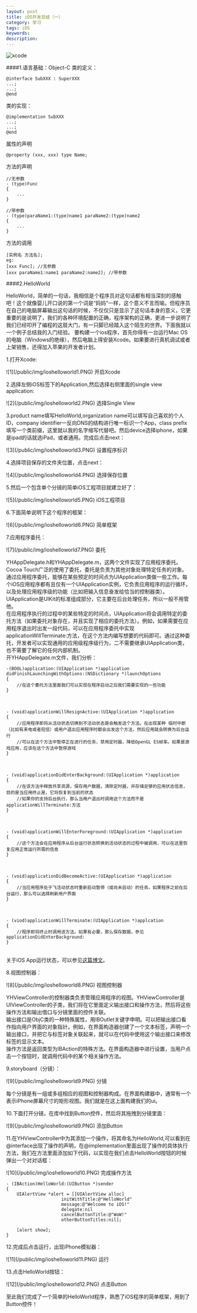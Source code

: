 ```yaml
---
layout: post
title: iOS开发总结（一）
category: 学习
tags: iOS
keywords: 
description: 
---
```



![xcode](/public/img/xcode.jpg)

####1.语言基础：Object-C
类的定义：

	@interface SubXXX : SuperXXX
	...;
	...;
	@end
类的实现：
	
	@implementation SubXXX
	...;
	...;
	@end
属性的声明
	
	@property (xxx, xxx) type Name;
方法的声明

	//无参数
	- (type)Func
	{
		...
	}
	
	//带参数
	- (type)paraName1:(type)name1 paraName2:(type)name2
	{
		...
	}
方法的调用
	
	[实例名 方法名];
	eg:
	[xxx Func]; //无参数
	[xxx paraName1:name1 paraName2:name2]; //带参数
####2.HelloWorld

HelloWorld，简单的一句话，我相信是个程序员对这句话都有相当深刻的感触吧！这个就像婴儿开口说的第一个词是“妈妈”一样，这个意义不言而喻。但程序员在自己的电脑屏幕输出这句话的时候，不仅仅只是显示了这句话本身的意义，它更重要的是说明了，我们的各种环境配置的正确，程序架构的正确，更进一步说明了我们已经叩开了编程的这扇大门，有一只脚已经踏入这个陌生的世界。下面我就以一个例子总结我的入门经验。
要构建一个ios程序，首先你得有一台运行Mac OS的电脑（Windows的绝缘），然后电脑上得安装Xcode。如果要进行真机调试或者上架销售，还得加入苹果的开发者计划。

<p align="left">1.打开Xcode:</p>
![1](/public/img/ioshelloworld1.PNG)
开启Xcode

<p align="left">2.选择左侧iOS标签下的Application,然后选择右侧里面的single view application:</p>
![2](/public/img/ioshelloworld2.PNG)
选择Single View

<p align="left">3.product name填写HelloWorld,organization name可以填写自己喜欢的个人ID，company identifier一反向DNS的结构进行唯一标识一个App，class prefix填写一个类前缀，这里就以我的名字缩写代替吧。然后device选择iphone，如果是ipad的话就选iPad，或者通用。完成后点击next：</p>
![3](/public/img/ioshelloworld3.PNG)
设置程序标识

<p align="left">4.选择项目保存的文件夹位置，点击next：</p>
![4](/public/img/ioshelloworld4.PNG)
选择保存位置

<p align="left">5.然后一个包含单个分镜的简单iOS工程项目就建立好了：</p>
![5](/public/img/ioshelloworld5.PNG)
iOS工程项目

<p align="left">6.下面简单说明下这个程序的框架：</p>
![6](/public/img/ioshelloworld6.PNG)
简单框架

<p align="left">7.应用程序委托：</p>
![7](/public/img/ioshelloworld7.PNG)
委托

YHAppDelegate.h和YHAppDelegate.m，这两个文件实现了应用程序委托。Cocoa Touch广泛的使用了委托，委托是负责为其他对象处理特定任务的对象。通过应用程序委托，能够在某些预定的时间点为UIApplication类做一些工作。每个iOS应用程序都有且仅有一个UIApplication实例，它负责应用程序的运行循环，以及处理应用程序级的功能（比如把输入信息奋发给恰当的控制器类）。UIApplication是UIKit的标准组成部分，它主要在后台处理任务，所以一般不用管他。<br>在应用程序执行的过程中的某些特定的时间点，UIApplication将会调用特定的委托方法（如果委托对象存在，并且实现了相应的委托方法）。例如，如果需要在应用程序退出时出发一段代码，可以在应用程序委托中实现applicationWillTerminate:方法，在这个方法内编写想要的代码即可。通过这种委托，开发者可以实现通用的应用级程序级行为，二不需要继承UIApplication类，也不需要了解它的任何内部机制。<br>开YHAppDelegate.m文件，我们分析：
	
	-(BOOL)application:(UIApplication *)application didFinishLaunchingWithOptions:(NSDictionary *)launchOptions
	{
		//在这个委托方法里面我们可以实现在程序启动之后我们需要实现的一些功能
	}
		
<br>

	- (void)applicationWillResignActive:(UIApplication *)application
	{
		//应用程序即将从活动状态切换到不活动状态是会触发这个方法。在出现某种 临时中断（比如有来电或者短信）或用户退出应用程序时都会出发这个方法，然后应用就会转换为后台运行
		//可以在这个方法中暂停正在进行的任务，禁用定时器，降低OpenGL ES帧率。如果是游戏应用，应该在这个方法中暂停游戏
	}
<br>
		
	- (void)applicationDidEnterBackground:(UIApplication *)application
	{
		//在该方法中释放共享资源，保存用户数据，清除定时器，并存储足够的应用状态信息，目的是当应用终止是，它将恢复到当前的状态
		//如果你的支持后台执行，那么当用户退出时调用这个方法而不是applicationWillTerminate:方法
	}
<br>
		
	- (void)applicationWillEnterForeground:(UIApplication *)application
	{
		//这个方法会在应用程序从后台运行状态转换到活动状态的过程中被调用，可以在这里恢复应用正常运行所需的信息
	}
<br>
	
	- (void)applicationDidBecomeActive:(UIApplication *)application
	{
		//当应用程序处于飞活动状态时重新启动暂停（或尚未启动）的任务。如果程序之前在后台运行，那么可以选择刷新用户界面
	}
<br>
		
	- (viod)applicationWillTerminate:(UIApplication *)applcation
	{
		//程序即将终止时调用该方法。如果有必要，那么保存数据，参见applicationDidEnterBackground:
	}
<br>关于iOS App运行状态，可以参见[这篇博文](http://blog.csdn.net/duanyipeng/article/details/7101829)。
<br>
		
<p align="left">8.视图控制器：</p>
![8](/public/img/ioshelloworld8.PNG)
视图控制器

YHViewController的控制器类负责管理应用程序的视图。YHViewController是UIViewController的子类，我们将在它里面定义输出接口和操作方法，然后将这些操作方法和输出借口与分镜里面的控件关联。<br>输出接口是ObjC类的一种特殊属性，用IBOutlet关键字申明。可以把输出接口看作指向用户界面的对象指针。例如，在界面构造器创建了一个文本标签，声明一个输出接口，并把它与标签对象关联起来，就可以在代码中使用这个输出接口来修改标签的显示文本。<br>操作方法是返回类型为IBAction的特殊方法。在界面构造器中进行设置，当用户点击一个按钮时，就调用代码中的某个相关操作方法。<br>

<p align="left">9.storyboard（分镜）：</p>
![9](/public/img/ioshelloworld9.PNG)
分镜

每个分镜是有一组或多组相应的视图和控制器构成。在界面构建器中，通常有一个表示iPhone屏幕尺寸的矩形视图。我们就是在这上面构建我们的ui。<br>

<p align="left">10.下面打开分镜，在库中找到Button控件，然后将其拖拽到分镜里面：</p>
![9](/public/img/ioshelloworld9.PNG)
添加Button

<p align="left">11.在YHViewController中为其添加一个操作，将其命名为HelloWorld,可以看到在@interface出现了操作的声明，在@implementation里面出现了操作的具体执行方法，我们在方法里面添加如下代码，以实现在我们点击HelloWorld按钮的时候弹出一个对对话框：</p>
![10](/public/img/ioshelloworld10.PNG)
完成操作方法
	
	- (IBAction)HelloWorld:(UIButton *)sender
	{
    	UIAlertView *alert = [[UIAlertView alloc]
                         initWithTitle:@"HelloWorld"
                         message:@"Welcome to iOS!"
                         delegate:nil
                         cancelButtonTitle:@"WoW!"
                         otherButtonTitles:nil];
    
    	[alert show];
	}

<p align="left">12.完成后点击运行，出现iPhone模拟器：</p>
![11](/public/img/ioshelloworld11.PNG)
运行

<p align="left">13.点击HelloWorld按钮：</p>
![12](/public/img/ioshelloworld12.PNG)
点击Button

<p align="left">至此我们完成了一个简单的HelloWorld程序，熟悉了iOS程序的简单框架，用到了Button控件！</p> 
	
